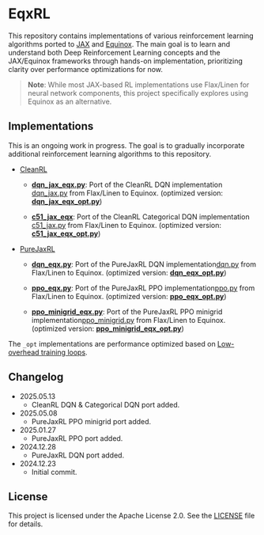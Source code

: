 # EqxRL

This repository contains implementations of various reinforcement learning algorithms ported to [JAX](https://github.com/jax-ml/jax) and [Equinox](https://github.com/patrick-kidger/equinox). The main goal is to learn and understand both Deep Reinforcement Learning concepts and the JAX/Equinox frameworks through hands-on implementation, prioritizing clarity over performance optimizations for now.

> **Note**: While most JAX-based RL implementations use Flax/Linen for neural network components, this project specifically explores using Equinox as an alternative.

## Implementations

This is an ongoing work in progress. The goal is to gradually incorporate additional reinforcement learning algorithms to this repository.

* [CleanRL](https://github.com/vwxyzjn/cleanrl)

  * [**dqn_jax_eqx.py**](./ports/cleanrl/dqn_jax_eqx.py): Port of the CleanRL DQN implementation [dqn_jax.py](https://github.com/vwxyzjn/cleanrl/blob/master/cleanrl/dqn_jax.py) from Flax/Linen to Equinox. (optimized version: [**dqn_jax_eqx_opt.py**](./ports/cleanrl/dqn_jax_eqx_opt.py))
  
  * [**c51_jax_eqx**](./ports/cleanrl/c51_jax_eqx): Port of the CleanRL Categorical DQN implementation [c51_jax.py](https://github.com/vwxyzjn/cleanrl/blob/master/cleanrl/c51_jax.py) from Flax/Linen to Equinox. (optimized version: [**c51_jax_eqx_opt.py**](./ports/cleanrl/c51_jax_eqx_opt.py))
  
* [PureJaxRL](https://github.com/luchris429/purejaxrl)

  * [**dqn_eqx.py**](./ports/purejaxrl/dqn_eqx.py): Port of the PureJaxRL DQN implementation[dqn.py](https://github.com/luchris429/purejaxrl/blob/main/purejaxrl/dqn.py) from Flax/Linen to Equinox. (optimized version: [**dqn_eqx_opt.py**](./ports/purejaxrl/dqn_eqx_opt.py))

  * [**ppo_eqx.py**](./ports/purejaxrl/ppo_eqx.py): Port of the PureJaxRL PPO implementation[ppo.py](https://github.com/luchris429/purejaxrl/blob/main/purejaxrl/ppo.py) from Flax/Linen to Equinox. (optimized version: [**ppo_eqx_opt.py**](./ports/purejaxrl/ppo_eqx_opt.py))

  * [**ppo_minigrid_eqx.py**](./ports/purejaxrl/ppo_minigrid_eqx.py): Port of the PureJaxRL PPO minigrid implementation[ppo_minigrid.py](https://github.com/luchris429/purejaxrl/blob/main/purejaxrl/ppo_minigrid.py) from Flax/Linen to Equinox. (optimized version: [**ppo_minigrid_eqx_opt.py**](./ports/purejaxrl/ppo_minigrid_eqx_opt.py))

The `_opt` implementations are performance optimized based on [Low-overhead training loops](https://docs.kidger.site/equinox/tricks/#low-overhead-training-loops).

## Changelog

* 2025.05.13
  * CleanRL DQN & Categorical DQN port added.
* 2025.05.08
  * PureJaxRL PPO minigrid port added.
* 2025.01.27
  * PureJaxRL PPO port added.
* 2024.12.28
  * PureJaxRL DQN port added.
* 2024.12.23
  * Initial commit.

## License

This project is licensed under the Apache License 2.0. See the [LICENSE](./LICENSE) file for details.
